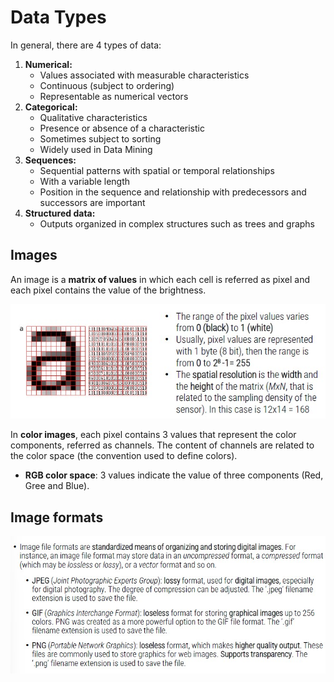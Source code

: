 # Data Types

In general, there are 4 types of data:

1. **Numerical:**
    - Values associated with measurable characteristics
    - Continuous (subject to ordering)
    - Representable as numerical vectors
2. **Categorical:**
    - Qualitative characteristics
    - Presence or absence of a characteristic
    - Sometimes subject to sorting
    - Widely used in Data Mining
3. **Sequences:**
    - Sequential patterns with spatial or temporal relationships
    - With a variable length
    - Position in the sequence and relationship with predecessors and successors are important
4. **Structured data:**
    - Outputs organized in complex structures such as trees and graphs

## Images

An image is a **matrix of values** in which each cell is referred as pixel and each pixel contains the value of the brightness.

![](pixel.jpg)

In **color images**, each pixel contains 3 values that represent the color components, referred as channels.
The content of channels are related to the color space (the convention used to define colors).

- **RGB color space**: 3 values indicate the value of three components (Red, Gree and Blue).

## Image formats

![](formats.jpg)
